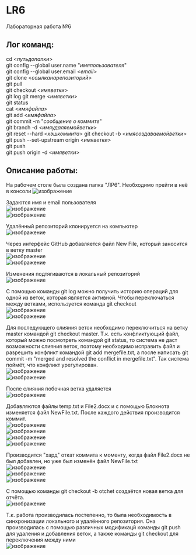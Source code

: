 # LR6
Лабораторная работа №6  
## **Лог команд:**  
cd <*путьдопапки*>  
git config --global user.name "*имяпользователя*"  
git config --global user.email <*email*>  
git clone <*ссылканарепозиторий*>  
git pull  
git checkout <*имяветки*>  
git log 
git merge <*имяветки*>  
git status  
cat <*имяфайла*>  
git add <*имяфайла*>  
git commit -m "*сообщение о коммите*"  
git branch -d <*имяудаляемойветки*>  
git reset --hard <*хэшкоммита*> 
git checkout -b <*имясоздаваемойветки*>  
git push --set-upstream origin <*имяветки*>  
git push  
git push origin -d <*имяветки*>
## **Описание работы:**  
На рабочем столе была создана папка "ЛР6". Необходимо прейти в неё в консоли
![изображение](https://user-images.githubusercontent.com/81923119/142027558-c9b80fa3-88c0-406a-834c-b0a186f110d6.png)  
  
Задаются имя и email пользователя  
![изображение](https://user-images.githubusercontent.com/81923119/142038229-9bf489e0-6c8a-41dd-802b-29ddd12b403f.png)  
![изображение](https://user-images.githubusercontent.com/81923119/142038332-e9a6ed05-aba5-4fa9-ac69-40d8b2c910ac.png)  
  
Удалённый репозиторий клонируется на компьютер  
![изображение](https://user-images.githubusercontent.com/81923119/142040616-f842a7f4-1ca7-4fbe-b498-bb0035446611.png)  
  
Через интерфейс GitHub добавляется файл New File, который заносится в ветку master  
![изображение](https://user-images.githubusercontent.com/81923119/142038599-029ebb40-626b-49ed-bb18-8a4215a57a46.png)  
![изображение](https://user-images.githubusercontent.com/81923119/142038610-f2dad9ce-a853-4f3f-a97f-b204cfccbbc9.png)  
  
Изменения подтягиваются в локальный репозиторий  
![изображение](https://user-images.githubusercontent.com/81923119/142041216-e52501ec-1ecf-4960-9494-70ef32363a66.png)  
  
С помощью команды git log можно получить историю операций для одной из веток, которая является активной. Чтобы переключаться между ветками, используется команда git checkout  
![изображение](https://user-images.githubusercontent.com/81923119/142042061-73b65e6d-f2c4-4fdd-b725-69cfc814cb11.png)  
![изображение](https://user-images.githubusercontent.com/81923119/142042265-0ee12a68-efc9-4853-bb5c-43f8afc92678.png)  
  
Для последующего слияния веток необходимо переключиться на ветку master командой git checkout master. Т.к. есть конфликтующий файл, который можно посмотреть командой git status, то система не даст возможности слияния веток, поэтому необходимо исправить файл и разрешить конфликт командой git add mergefile.txt, а после написать git commit -m "merged and resolved the conflict in mergefile.txt". Так система поймёт, что конфликт урегулирован.  
![изображение](https://user-images.githubusercontent.com/81923119/142046157-f06bb1c5-d4a4-4575-a51e-2f5c49a97978.png)  
![изображение](https://user-images.githubusercontent.com/81923119/142046303-88ff99ab-596d-4133-b3b2-7dfcf6d199fb.png)  
  
После слияния побочная ветка удаляется  
![изображение](https://user-images.githubusercontent.com/81923119/142155168-8950ee79-a184-4b94-b8fa-3d41f73dc837.png)  
  
Добавляются файлы temp.txt и File2.docx и c помощью Блокнота изменяется файл NewFile.txt. После каждого действия производится коммит.  
![изображение](https://user-images.githubusercontent.com/81923119/142155495-ba1f9ed7-b46e-4a02-9fcf-94aade21a90f.png)  
![изображение](https://user-images.githubusercontent.com/81923119/142155855-22638d13-1ccb-4277-9de4-811ee4d9cc03.png)  
![изображение](https://user-images.githubusercontent.com/81923119/142155690-17e896e6-b343-44c4-a077-c46719963626.png)  
![изображение](https://user-images.githubusercontent.com/81923119/142156412-246bf8a1-1fe2-49b4-8cf6-7593c7ddb6d8.png)  

Производится "хард" откат коммита к моменту, когда файл File2.docx не был добавлен, но уже был изменён файл NewFile.txt   
![изображение](https://user-images.githubusercontent.com/81923119/142156771-5c918f12-1798-419b-b064-baa52c9574bf.png)  
![изображение](https://user-images.githubusercontent.com/81923119/142156888-18d37cd1-beb1-45e5-a0b3-b0dced405571.png)  
![изображение](https://user-images.githubusercontent.com/81923119/142158898-5a0d5ad1-514f-4ec8-aac0-5892accaf2d6.png)  

С помощью команды git checkout -b otchet создаётся новая ветка для отчёта.  
![изображение](https://user-images.githubusercontent.com/81923119/142159454-8972a5c3-1602-4018-a0e2-8a8441c8fedc.png)  

Т.к. работа производилась постепенно, то была необходимость в синхронизации локального и удалённого репозитория. Она производилась с помощью различных модификацй команды git push для удаления и добавления веток, а также команды git checkout для переключения между ними  
![изображение](https://user-images.githubusercontent.com/81923119/142159598-5dbe82d9-c9e7-48b8-b31b-e6a98e1c8a20.png)  


